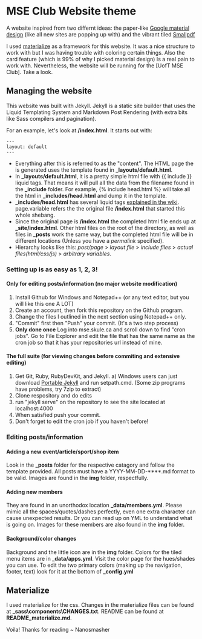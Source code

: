 MSE Club Website theme
======================

A website inspired from two differnt ideas: the paper-like [Google material design](https://www.google.com/design/spec/material-design/introduction.html) (like all new sites are popping up with) and the vibrant tiled [Smallpdf](http://smallpdf.com)

I used [materialize](http://materializecss.com) as a framework for this website. It was a nice structure to work with but I was having trouble with coloring certain things. Also the card feature (which is 99% of why I picked material design) Is a real pain to work with. Nevertheless, the website will be running for the [UofT MSE Club]. Take a look.

Managing the website
--------------------

This website was built with Jekyll. Jekyll is a static site builder that uses the Liquid Templating System and Markdown Post Rendering (with extra bits like Sass compilers and pagination).

For an example, let's look at **/index.html**. It starts out with:

```
---
layout: default
---
```

 - Everything after this is referred to as the "content". The HTML page the is generated uses the template found in **_layouts/default.html**.
 - In **_layouts/default.html**, it is a pretty simple html file with {{ include }} liquid tags. That means it will pull all the data from the filename found in the **_include** folder. For example, {% include head.html %} will take all the html in **_includes/head.html** and dump it in the template.
 - **_includes/head.html** has several liquid tags [explained in the wiki](https://github.com/Shopify/liquid/wiki/Liquid-for-Designers). page.variable refers the the original file **/index.html** that started this whole shebang.
 - Since the original page is **/index.html** the completed html file ends up at **_site/index.html**. Other html files on the root of the directory, as well as files in **_posts** work the same way, but the completed html file will be in different locations (Unless you have a *permalink* specified).
 - Hierarchy looks like this: *post/page* > *layout file* > *include files* > *actual files(html/css/js)* > *arbitrary variables*.

### Setting up is as easy as 1, 2, 3!

#### Only for editing posts/information (no major website modification)

 1. Install Github for Windows and Notepad++ (or any text editor, but you will like this one A LOT)  
 2. Create an account, then fork this repository on the Github program.
 3. Change the files I outlined in the next section using Notepad++ only.
 4. "Commit" first then "Push" your commit. (It's a two step process)
 5. **Only done once** Log into mse.skule.ca and scroll down to find "cron jobs". Go to File Explorer and edit the file that has the same name as the cron job so that it has your repositories url instead of mine.

#### The full suite (for viewing changes before commiting and extensive editing)

 1. Get Git, Ruby, RubyDevKit, and Jekyll.
    a) Windows users can just download [Portable Jekyll](https://github.com/madhur/PortableJekyll/releases) and run setpath.cmd. (Some zip programs have problems, try 7zip to extract)
 2. Clone respository and do edits
 3. run "jekyll serve" on the repository to see the site located at localhost:4000
 4. When satisfied push your commit.
 5. Don't forget to edit the cron job if you haven't before!

### Editing posts/information

#### Adding a new event/article/sport/shop item

Look in the **_posts** folder for the respective catagory and follow the template provided. All posts must have a YYYY-MM-DD-****.md format to be valid.
Images are found in the **img** folder, respectfully.

#### Adding new members

They are found in an unorthodox location **_data/members.yml**. Please mimic all the spaces/quotes/dashes perfectly, even one extra character can cause unexpected results. Or you can read up on YML to understand what is going on.
Images for these members are also found in the **img** folder.

#### Background/color changes

Background and the little icon are in the **img** folder.
Colors for the tiled menu items are in **_data/apps.yml**. Visit the color page for the hues/shades you can use.
To edit the two primary colors (making up the navigation, footer, text) look for it at the bottom of **_config.yml**

Materialize
-----------

I used materialize for the css.
Changes in the materialize files can be found at **\_sass\components\CHANGES.txt**.
README can be found at **README_materialize.md**.

Voila! Thanks for reading ~ Nanosmasher